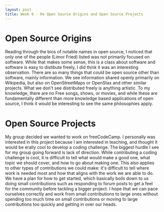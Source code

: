 ```yaml
---
layout: post
title: Week 6 - Re Open Source Origins and Open Source Projects
---
```


# Open Source Origins

Reading through the bios of notable names in open source, I noticed that only one of the people (Limor Fried) listed was not primarily focused on software. While that makes some sense, this is a class about software and software is easy to distibute freely, I did think it was an interesting observation. There are so many things that could be open source other than software, mainly information. We see information shared openly primarily on Wikipedia, but also on OpenStreetMaps or OpenStax and other similar projects. What we don't see distributed freely is anything artistic. To my knowledge, there are no Free songs, shows, or movies, and while these are fundamentally different than more knowledge based applications of open source, I think it would be interesting to see the same philosophies apply.


# Open Source Projects

My group decided we wanted to work on freeCodeCamp. I personally was interested in this project because I am interested in teaching, and thought it would be erally cool to develop a coding challenge. The biggest hurdle I see for my group going forward is lack of direction. While contributing a coding challenge is cool, it is difficult to tell what would make a good one, what topic we should cover, and how to go about making one. This also applies to other types of contributions we could make: it's difficult to tell where  work is needed most and how that aligns with the work we are able to do. We have a plan for how to get started, which basically boils down to us doing small contributions such as responding to forum posts to get a feel for the community before tackling a bigger project. I hope that we can pace ourselves correctly and work from small contributions to large ones without spending too much time on small contributions or moving to large contributions too quickly and getting in over our heads.